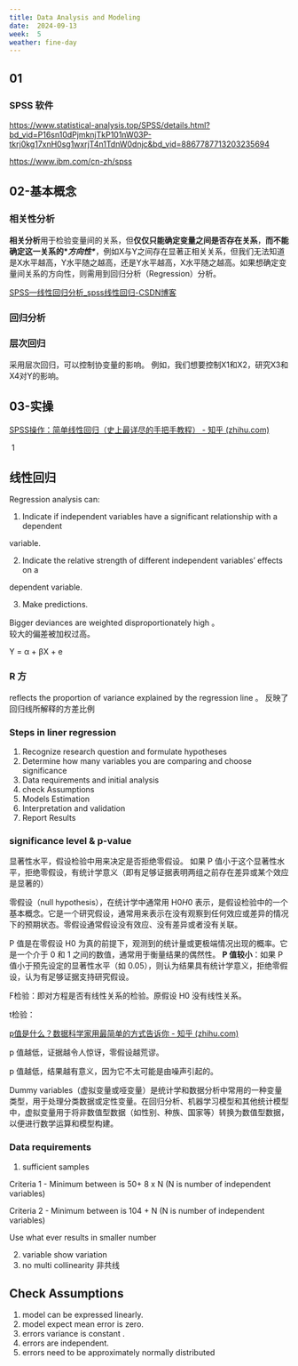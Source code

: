 ```yaml
---
title: Data Analysis and Modeling
date:  2024-09-13
week:  5
weather: fine-day
---
```


## 01 

### SPSS 软件
https://www.statistical-analysis.top/SPSS/details.html?bd_vid=P16sn10dPjmknjTkP101nW03P-tkrj0kg17xnH0sg1wxrjT4n1TdnW0dnjc&bd_vid=8867787713203235694

https://www.ibm.com/cn-zh/spss



## 02-基本概念

### 相关性分析

**相关分析**用于检验变量间的关系，但**仅仅只能确定变量之间是否存在关系**，**而不能确定这一关系的\**方向性\****，例如X与Y之间存在显著正相关关系，但我们无法知道是X水平越高，Y水平随之越高，还是Y水平越高，X水平随之越高。如果想确定变量间关系的方向性，则需用到回归分析（Regression）分析。

[SPSS—线性回归分析_spss线性回归-CSDN博客](https://blog.csdn.net/m0_54401011/article/details/134045541)

### 回归分析

### 层次回归

采用层次回归，可以控制协变量的影响。 例如，我们想要控制X1和X2，研究X3和X4对Y的影响。



## 03-实操

[SPSS操作：简单线性回归（史上最详尽的手把手教程） - 知乎 (zhihu.com)](https://zhuanlan.zhihu.com/p/27122905)

​							1

## 线性回归

Regression analysis can:

1. Indicate if independent variables have a significant relationship with a dependent

variable.

2. Indicate the relative strength of different independent variables’ effects on a

dependent variable.

3. Make predictions.  

Bigger deviances are weighted disproportionately high 。  
较大的偏差被加权过高。

Y = α + βX + e  

### R 方

 reflects the proportion of variance explained by the regression line 。 反映了回归线所解释的方差比例

### Steps in liner regression 

1. Recognize research question and formulate hypotheses 
2. Determine how many variables you are comparing and choose significance 
3. Data requirements and initial analysis 
4. check Assumptions
5. Models Estimation 
6. Interpretation and validation 
7. Report Results 

### significance level & p-value

显著性水平，假设检验中用来决定是否拒绝零假设。 如果 P 值小于这个显著性水平，拒绝零假设，有统计学意义（即有足够证据表明两组之前存在差异或某个效应是显著的）

零假设（null hypothesis），在统计学中通常用 H0*H*0 表示，是假设检验中的一个基本概念。它是一个研究假设，通常用来表示在没有观察到任何效应或差异的情况下的预期状态。零假设通常假设没有效应、没有差异或者没有关联。

P 值是在零假设 H0 为真的前提下，观测到的统计量或更极端情况出现的概率。它是一个介于 0 和 1 之间的数值，通常用于衡量结果的偶然性。
**P 值较小**：如果 P 值小于预先设定的显著性水平（如 0.05），则认为结果具有统计学意义，拒绝零假设，认为有足够证据支持研究假设。

F检验：即对方程是否有线性关系的检验。原假设 H0 没有线性关系。

t检验：

[p值是什么？数据科学家用最简单的方式告诉你 - 知乎 (zhihu.com)](https://zhuanlan.zhihu.com/p/74698448?utm_oi=546095236863156224)

p 值越低，证据越令人惊讶，零假设越荒谬。

p 值越低，结果越有意义，因为它不太可能是由噪声引起的。

Dummy variables（虚拟变量或哑变量）是统计学和数据分析中常用的一种变量类型，用于处理分类数据或定性变量。在回归分析、机器学习模型和其他统计模型中，虚拟变量用于将非数值型数据（如性别、种族、国家等）转换为数值型数据，以便进行数学运算和模型构建。

### Data requirements 

1. sufficient samples 

Criteria 1 - Minimum between is 50+ 8 x N (N is number of
independent variables)

Criteria 2 - Minimum between is 104 + N (N is number of
independent variables)

Use what ever results in smaller number  

2. variable show variation 
3. no multi collinearity 非共线

## Check Assumptions 

1. model can be expressed linearly.
2. model expect mean error is zero.
3. errors variance is constant .
4. errors are independent.
5. errors need to be approximately normally distributed  
